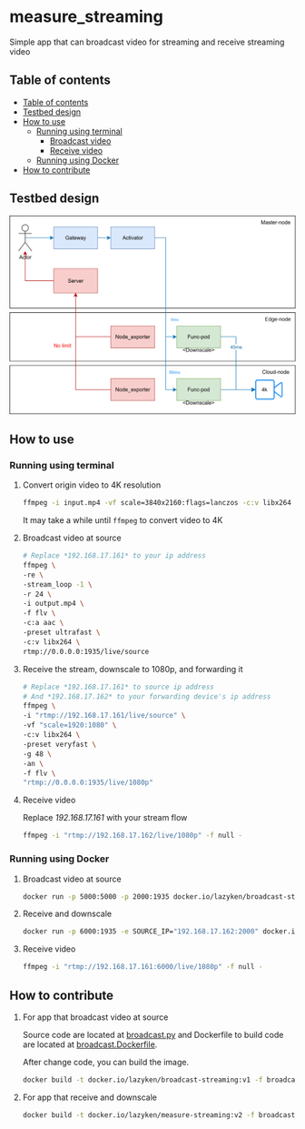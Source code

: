 # measure_streaming
Simple app that can broadcast video for streaming and receive streaming video

## Table of contents

- [Table of contents](#table-of-contents)
- [Testbed design](#testbed-design)
- [How to use](#how-to-use)
    - [Running using terminal](#running-using-terminal)
        - [Broadcast video](#broadcast-video)
        - [Receive video](#receive-video)
    - [Running using Docker](#running-using-docker)
- [How to contribute](#how-to-contribute)


## Testbed design
![streaming_testbed_des.png](./img/streaming_testbed_des.png)

## How to use
### Running using terminal

1. Convert origin video to 4K resolution

    ```bash
    ffmpeg -i input.mp4 -vf scale=3840x2160:flags=lanczos -c:v libx264 -preset slow -crf 19 output.mp4

    ```

    It may take a while until `ffmpeg` to convert video to 4K

2. Broadcast video at source

    ```bash
    # Replace *192.168.17.161* to your ip address 
    ffmpeg \
    -re \
    -stream_loop -1 \
    -r 24 \
    -i output.mp4 \
    -f flv \
    -c:a aac \
    -preset ultrafast \
    -c:v libx264 \
    rtmp://0.0.0.0:1935/live/source
    ```

3. Receive the stream, downscale to 1080p, and forwarding it

    ```bash
    # Replace *192.168.17.161* to source ip address
    # And *192.168.17.162* to your forwarding device's ip address 
    ffmpeg \
    -i "rtmp://192.168.17.161/live/source" \
    -vf "scale=1920:1080" \
    -c:v libx264 \
    -preset veryfast \
    -g 48 \
    -an \
    -f flv \
    "rtmp://0.0.0.0:1935/live/1080p"
    ```

4. Receive video
    
    Replace *192.168.17.161* with your stream flow
    ```bash
    ffmpeg -i "rtmp://192.168.17.162/live/1080p" -f null -
    ```

### Running using Docker

1. Broadcast video at source

    ```bash
    docker run -p 5000:5000 -p 2000:1935 docker.io/lazyken/broadcast-streaming:v1
    ```

2. Receive and downscale

    ```bash
    docker run -p 6000:1935 -e SOURCE_IP="192.168.17.162:2000" docker.io/lazyken/measure-streaming:v2
    ```

3. Receive video

    ```bash
    ffmpeg -i "rtmp://192.168.17.161:6000/live/1080p" -f null -
    ```

## How to contribute

1. For app that broadcast video at source

    Source code are located at [broadcast.py](/measure_streaming/broadcast.py) and Dockerfile to build code are located at [broadcast.Dockerfile](/measure_streaming/broadcast.Dockerfile).

    After change code, you can build the image.

    ```bash
    docker build -t docker.io/lazyken/broadcast-streaming:v1 -f broadcast.Dockerfile .
    ```

2. For app that receive and downscale

    ```bash
    docker build -t docker.io/lazyken/measure-streaming:v2 -f broadcast.Dockerfile .
    ```

